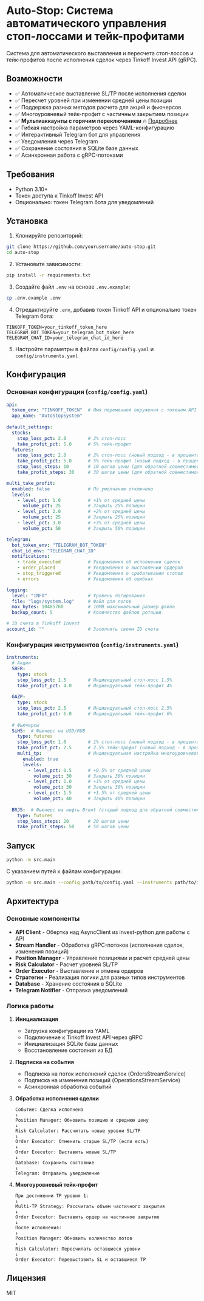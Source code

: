 # Auto-Stop: Система автоматического управления стоп-лоссами и тейк-профитами

Система для автоматического выставления и пересчета стоп-лоссов и тейк-профитов после исполнения сделок через Tinkoff Invest API (gRPC).

## Возможности

- ✅ Автоматическое выставление SL/TP после исполнения сделки
- ✅ Пересчет уровней при изменении средней цены позиции
- ✅ Поддержка разных методов расчета для акций и фьючерсов
- ✅ Многоуровневый тейк-профит с частичным закрытием позиции
- ✅ **Мультиаккаунты с горячим переключением** 🔥 [Подробнее](docs/MULTI_ACCOUNTS.md)
- ✅ Гибкая настройка параметров через YAML-конфигурацию
- ✅ Интерактивный Telegram бот для управления
- ✅ Уведомления через Telegram
- ✅ Сохранение состояния в SQLite базе данных
- ✅ Асинхронная работа с gRPC-потоками

## Требования

- Python 3.10+
- Токен доступа к Tinkoff Invest API
- Опционально: токен Telegram бота для уведомлений

## Установка

1. Клонируйте репозиторий:
```bash
git clone https://github.com/yourusername/auto-stop.git
cd auto-stop
```

2. Установите зависимости:
```bash
pip install -r requirements.txt
```

3. Создайте файл `.env` на основе `.env.example`:
```bash
cp .env.example .env
```

4. Отредактируйте `.env`, добавив токен Tinkoff API и опционально токен Telegram бота:
```
TINKOFF_TOKEN=your_tinkoff_token_here
TELEGRAM_BOT_TOKEN=your_telegram_bot_token_here
TELEGRAM_CHAT_ID=your_telegram_chat_id_here
```

5. Настройте параметры в файлах `config/config.yaml` и `config/instruments.yaml`

## Конфигурация

### Основная конфигурация (`config/config.yaml`)

```yaml
api:
  token_env: "TINKOFF_TOKEN"  # Имя переменной окружения с токеном API
  app_name: "AutoStopSystem"
  
default_settings:
  stocks:
    stop_loss_pct: 2.0        # 2% стоп-лосс
    take_profit_pct: 5.0      # 5% тейк-профит
  futures:
    stop_loss_pct: 2.0        # 2% стоп-лосс (новый подход - в процентах)
    take_profit_pct: 5.0      # 5% тейк-профит (новый подход - в процентах)
    stop_loss_steps: 10       # 10 шагов цены (для обратной совместимости)
    take_profit_steps: 30     # 30 шагов цены (для обратной совместимости)

multi_take_profit:
  enabled: false              # По умолчанию отключено
  levels:
    - level_pct: 1.0          # +1% от средней цены
      volume_pct: 25          # Закрыть 25% позиции
    - level_pct: 2.0          # +2% от средней цены
      volume_pct: 25          # Закрыть 25% позиции
    - level_pct: 3.0          # +3% от средней цены
      volume_pct: 50          # Закрыть 50% позиции

telegram:
  bot_token_env: "TELEGRAM_BOT_TOKEN"
  chat_id_env: "TELEGRAM_CHAT_ID"
  notifications:
    - trade_executed          # Уведомления об исполнении сделок
    - order_placed            # Уведомления о выставлении ордеров
    - stop_triggered          # Уведомления о срабатывании стопов
    - errors                  # Уведомления об ошибках

logging:
  level: "INFO"               # Уровень логирования
  file: "logs/system.log"     # Файл для логов
  max_bytes: 10485760         # 10MB максимальный размер файла
  backup_count: 5             # Количество файлов ротации

# ID счета в Tinkoff Invest
account_id: ""                # Заполнить своим ID счета
```

### Конфигурация инструментов (`config/instruments.yaml`)

```yaml
instruments:
  # Акции
  SBER:
    type: stock
    stop_loss_pct: 1.5        # Индивидуальный стоп-лосс 1.5%
    take_profit_pct: 4.0      # Индивидуальный тейк-профит 4%
    
  GAZP:
    type: stock
    stop_loss_pct: 2.5        # Индивидуальный стоп-лосс 2.5%
    take_profit_pct: 6.0      # Индивидуальный тейк-профит 6%
    
  # Фьючерсы
  SiH5:  # Фьючерс на USD/RUB
    type: futures
    stop_loss_pct: 1.0        # 1% стоп-лосс (новый подход - в процентах)
    take_profit_pct: 2.5      # 2.5% тейк-профит (новый подход - в процентах)
    multi_tp:                 # Индивидуальная настройка многоуровневого TP
      enabled: true
      levels:
        - level_pct: 0.5      # +0.5% от средней цены
          volume_pct: 30      # Закрыть 30% позиции
        - level_pct: 1.0      # +1% от средней цены
          volume_pct: 30      # Закрыть 30% позиции
        - level_pct: 1.5      # +1.5% от средней цены
          volume_pct: 40      # Закрыть 40% позиции
          
  BRJ5:  # Фьючерс на нефть Brent (старый подход для обратной совместимости)
    type: futures
    stop_loss_steps: 20       # 20 шагов цены
    take_profit_steps: 50     # 50 шагов цены
```

## Запуск

```bash
python -m src.main
```

С указанием путей к файлам конфигурации:

```bash
python -m src.main --config path/to/config.yaml --instruments path/to/instruments.yaml
```

## Архитектура

### Основные компоненты

- **API Client** - Обертка над AsyncClient из invest-python для работы с API
- **Stream Handler** - Обработка gRPC-потоков (исполнения сделок, изменения позиций)
- **Position Manager** - Управление позициями и расчет средней цены
- **Risk Calculator** - Расчет уровней SL/TP
- **Order Executor** - Выставление и отмена ордеров
- **Стратегии** - Реализация логики для разных типов инструментов
- **Database** - Хранение состояния в SQLite
- **Telegram Notifier** - Отправка уведомлений

### Логика работы

1. **Инициализация**
   - Загрузка конфигурации из YAML
   - Подключение к Tinkoff Invest API через gRPC
   - Инициализация SQLite базы данных
   - Восстановление состояния из БД

2. **Подписка на события**
   - Подписка на поток исполнений сделок (OrdersStreamService)
   - Подписка на изменения позиций (OperationsStreamService)
   - Асинхронная обработка событий

3. **Обработка исполнения сделки**
   ```
   Событие: Сделка исполнена
   ↓
   Position Manager: Обновить позицию и среднюю цену
   ↓
   Risk Calculator: Рассчитать новые уровни SL/TP
   ↓
   Order Executor: Отменить старые SL/TP (если есть)
   ↓
   Order Executor: Выставить новые SL/TP
   ↓
   Database: Сохранить состояние
   ↓
   Telegram: Отправить уведомление
   ```

4. **Многоуровневый тейк-профит**
   ```
   При достижении TP уровня 1:
   ↓
   Multi-TP Strategy: Рассчитать объем частичного закрытия
   ↓
   Order Executor: Выставить ордер на частичное закрытие
   ↓
   После исполнения:
   ↓
   Position Manager: Обновить количество лотов
   ↓
   Risk Calculator: Пересчитать оставшиеся уровни
   ↓
   Order Executor: Перевыставить SL и оставшиеся TP
   ```

## Лицензия

MIT
